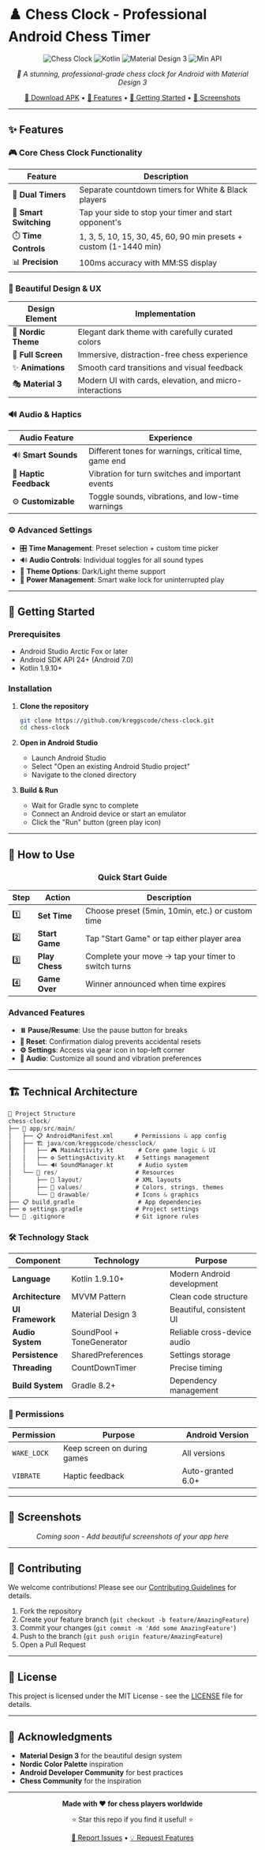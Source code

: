 # ♟️ Chess Clock - Professional Android Chess Timer

<div align="center">

![Chess Clock](https://img.shields.io/badge/Android-3DDC84?style=for-the-badge&logo=android&logoColor=white)
![Kotlin](https://img.shields.io/badge/Kotlin-7F52FF?style=for-the-badge&logo=kotlin&logoColor=white)
![Material Design 3](https://img.shields.io/badge/Material%20Design%203-6750A4?style=for-the-badge&logo=materialdesign&logoColor=white)
![Min API](https://img.shields.io/badge/Min%20API-24%2B-brightgreen?style=for-the-badge)

*🎯 A stunning, professional-grade chess clock for Android with Material Design 3*

[📱 Download APK](#) • [📖 Features](#-features) • [🚀 Getting Started](#-getting-started) • [📸 Screenshots](#-screenshots)

</div>

---

## ✨ Features

### 🎮 Core Chess Clock Functionality
<div align="center">

| Feature | Description |
|---------|-------------|
| 🎯 **Dual Timers** | Separate countdown timers for White & Black players |
| 🔄 **Smart Switching** | Tap your side to stop your timer and start opponent's |
| ⏱️ **Time Controls** | 1, 3, 5, 10, 15, 30, 45, 60, 90 min presets + custom (1-1440 min) |
| 📊 **Precision** | 100ms accuracy with MM:SS display |

</div>

### 🎨 Beautiful Design & UX
<div align="center">

| Design Element | Implementation |
|----------------|----------------|
| 🌙 **Nordic Theme** | Elegant dark theme with carefully curated colors |
| 📱 **Full Screen** | Immersive, distraction-free chess experience |
| ✨ **Animations** | Smooth card transitions and visual feedback |
| 🎭 **Material 3** | Modern UI with cards, elevation, and micro-interactions |

</div>

### 🔊 Audio & Haptics
<div align="center">

| Audio Feature | Experience |
|---------------|------------|
| 🔊 **Smart Sounds** | Different tones for warnings, critical time, game end |
| 📳 **Haptic Feedback** | Vibration for turn switches and important events |
| ⚙️ **Customizable** | Toggle sounds, vibrations, and low-time warnings |

</div>

### ⚙️ Advanced Settings
- 🎛️ **Time Management**: Preset selection + custom time picker
- 🔊 **Audio Controls**: Individual toggles for all sound types
- 🎨 **Theme Options**: Dark/Light theme support
- 🔋 **Power Management**: Smart wake lock for uninterrupted play

---

## 🚀 Getting Started

### Prerequisites
- Android Studio Arctic Fox or later
- Android SDK API 24+ (Android 7.0)
- Kotlin 1.9.10+

### Installation

1. **Clone the repository**
   ```bash
   git clone https://github.com/kreggscode/chess-clock.git
   cd chess-clock
   ```

2. **Open in Android Studio**
   - Launch Android Studio
   - Select "Open an existing Android Studio project"
   - Navigate to the cloned directory

3. **Build & Run**
   - Wait for Gradle sync to complete
   - Connect an Android device or start an emulator
   - Click the "Run" button (green play icon)

---

## 📱 How to Use

<div align="center">

### Quick Start Guide

| Step | Action | Description |
|------|--------|-------------|
| 1️⃣ | **Set Time** | Choose preset (5min, 10min, etc.) or custom time |
| 2️⃣ | **Start Game** | Tap "Start Game" or tap either player area |
| 3️⃣ | **Play Chess** | Complete your move → tap your timer to switch turns |
| 4️⃣ | **Game Over** | Winner announced when time expires |

</div>

### Advanced Features
- **⏸️ Pause/Resume**: Use the pause button for breaks
- **🔄 Reset**: Confirmation dialog prevents accidental resets
- **⚙️ Settings**: Access via gear icon in top-left corner
- **🎵 Audio**: Customize all sound and vibration preferences

---

## 🏗️ Technical Architecture

```kotlin
📁 Project Structure
chess-clock/
├── 📱 app/src/main/
│   ├── 📋 AndroidManifest.xml      # Permissions & app config
│   ├── 🏗️ java/com/kreggscode/chessclock/
│   │   ├── 🎮 MainActivity.kt       # Core game logic & UI
│   │   ├── ⚙️ SettingsActivity.kt   # Settings management
│   │   └── 🔊 SoundManager.kt       # Audio system
│   └── 🎨 res/                      # Resources
│       ├── 📱 layout/               # XML layouts
│       ├── 🎨 values/               # Colors, strings, themes
│       └── 📸 drawable/             # Icons & graphics
├── 📋 build.gradle                  # App dependencies
├── ⚙️ settings.gradle               # Project settings
└── 🚫 .gitignore                    # Git ignore rules
```

### 🛠️ Technology Stack

<div align="center">

| Component | Technology | Purpose |
|-----------|------------|---------|
| **Language** | Kotlin 1.9.10+ | Modern Android development |
| **Architecture** | MVVM Pattern | Clean code structure |
| **UI Framework** | Material Design 3 | Beautiful, consistent UI |
| **Audio System** | SoundPool + ToneGenerator | Reliable cross-device audio |
| **Persistence** | SharedPreferences | Settings storage |
| **Threading** | CountDownTimer | Precise timing |
| **Build System** | Gradle 8.2+ | Dependency management |

</div>

### 🔐 Permissions

| Permission | Purpose | Android Version |
|------------|---------|-----------------|
| `WAKE_LOCK` | Keep screen on during games | All versions |
| `VIBRATE` | Haptic feedback | Auto-granted 6.0+ |

---

## 📸 Screenshots

<div align="center">

*Coming soon - Add beautiful screenshots of your app here*

</div>

---

## 🤝 Contributing

We welcome contributions! Please see our [Contributing Guidelines](CONTRIBUTING.md) for details.

1. Fork the repository
2. Create your feature branch (`git checkout -b feature/AmazingFeature`)
3. Commit your changes (`git commit -m 'Add some AmazingFeature'`)
4. Push to the branch (`git push origin feature/AmazingFeature`)
5. Open a Pull Request

---

## 📄 License

This project is licensed under the MIT License - see the [LICENSE](LICENSE) file for details.

---

## 🙏 Acknowledgments

- **Material Design 3** for the beautiful design system
- **Nordic Color Palette** inspiration
- **Android Developer Community** for best practices
- **Chess Community** for the inspiration

---

<div align="center">

**Made with ❤️ for chess players worldwide**

⭐ Star this repo if you find it useful! ⭐

[🐛 Report Issues](https://github.com/kreggscode/chess-clock/issues) • [💡 Request Features](https://github.com/kreggscode/chess-clock/discussions)

</div>
